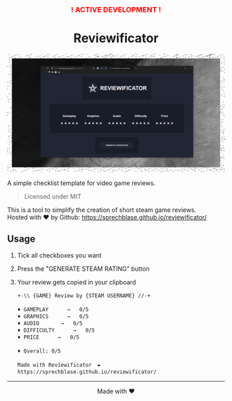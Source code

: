 <h3 align="center" style="color: red;">! ACTIVE DEVELOPMENT !</h2>
<h1 align="center">Reviewificator</h1>

<p align="center"><img src="./img/preview.PNG"></p>

A simple checklist template for video game reviews.  
> Licensed under MIT

This is a tool to simplify the creation of short steam game reviews.  
Hosted with ❤ by Github: https://sprechblase.github.io/reviewificator/

## Usage

1) Tick all checkboxes you want

2) Press the "GENERATE STEAM RATING" button

3) Your review gets copied in your clipboard
    ```console
    +-\\ {GAME} Review by {STEAM USERNAME} //-+

    ♦ GAMEPLAY      →   0/5
    ♦ GRAPHICS      →   0/5
    ♦ AUDIO       →   0/5
    ♦ DIFFICULTY      →   0/5
    ♦ PRICE      →   0/5

    ♦ Overall: 0/5

    Made with Reviewificator  ►  https://sprechblase.github.io/reviewificator/
    ```
    
___
<p align="center">Made with ❤️</p>